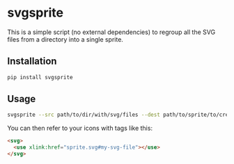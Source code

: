 # svgsprite

This is a simple script (no external dependencies) to regroup all the SVG files
from a directory into a single sprite.

## Installation

``` sh
pip install svgsprite
```

## Usage

``` sh
svgsprite --src path/to/dir/with/svg/files --dest path/to/sprite/to/create
```

You can then refer to your icons with tags like this:

```html
<svg>
  <use xlink:href="sprite.svg#my-svg-file"></use>
</svg>
```
